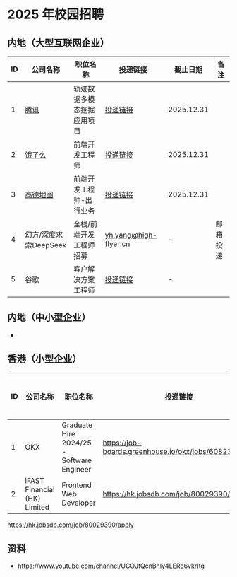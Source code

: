 # 2025 年校园招聘

## 内地（大型互联网企业）

| ID | 公司名称 | 职位名称 | 投递链接 | 截止日期 | 备注 |
| --- | --- | --- | --- | --- | --- |
| 1 | [腾讯](https://join.qq.com/) | 轨迹数据多模态挖掘应用项目 | [投递链接](https://join.qq.com/post_detail.html?pid=14&id=257&tid=2&sid=231&said=5) | 2025.12.31 |  |
| 2 | [饿了么](https://talent.ele.me/campus/position-list?campusType=freshman&lang=zh) | 前端开发工程师 | [投递链接](https://talent.ele.me/personal/campus-application?lang=zh) | 2025.12.31 |  |
| 3 | [高德地图](https://talent.amap.com/campus/position-list?campusType=freshman&lang=zh) | 前端开发工程师-出行业务 | [投递链接](https://talent.amap.com/personal/campus-application?lang=zh) | 2025.12.31 |  |
| 4 | 幻方/深度求索DeepSeek | 全栈/前端开发工程师招募 | yh.yang@high-flyer.cn | - | 邮箱投递 |
| 5 | 谷歌 | 客户解决方案工程师 | [投递链接](https://www.google.cn/about/careers/applications/apply/5310861888454656/form?src=wechat) | - |  |

## 内地（中小型企业）
-

## 香港（小型企业）
| ID | 公司名称 | 职位名称 | 投递链接 | 截止日期 | 备注 |
| --- | --- | --- | --- | --- | --- |
| 1 | OKX | Graduate Hire 2024/25 - Software Engineer | https://job-boards.greenhouse.io/okx/jobs/6082305003 | - | |
| 2 | iFAST Financial (HK) Limited | Frontend Web Developer | https://hk.jobsdb.com/job/80029390/apply | - | |

https://hk.jobsdb.com/job/80029390/apply


## 资料
- https://www.youtube.com/channel/UCOJtQcnBnIy4LERo6vkrItg
